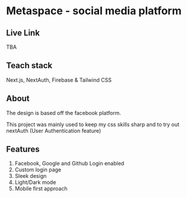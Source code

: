 # Metaspace - social media platform

## Live Link

TBA

## Teach stack

Next.js, NextAuth, Firebase & Tailwind CSS

## About

The design is based off the facebook platform.

This project was mainly used to keep my css skills sharp and to try out nextAuth (User Authentication feature)

## Features

1. Facebook, Google and Github Login enabled
2. Custom login page
3. Sleek design
4. Light/Dark mode
5. Mobile first approach
